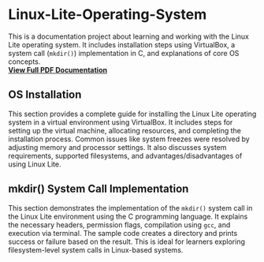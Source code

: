 # Linux-Lite-Operating-System

This is a documentation project about learning and working with the Linux Lite operating system. It includes installation steps using VirtualBox, a system call (`mkdir()`) implementation in C, and explanations of core OS concepts.  
**[View Full PDF Documentation](OSSP_individual_Hana_Asrate_Tigu_bdu1601687_section_b.pdf)**

## OS Installation

This section provides a complete guide for installing the Linux Lite operating system in a virtual environment using VirtualBox. It includes steps for setting up the virtual machine, allocating resources, and completing the installation process. Common issues like system freezes were resolved by adjusting memory and processor settings. It also discusses system requirements, supported filesystems, and advantages/disadvantages of using Linux Lite.

## mkdir() System Call Implementation

This section demonstrates the implementation of the `mkdir()` system call in the Linux Lite environment using the C programming language. It explains the necessary headers, permission flags, compilation using `gcc`, and execution via terminal. The sample code creates a directory and prints success or failure based on the result. This is ideal for learners exploring filesystem-level system calls in Linux-based systems.
